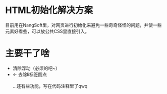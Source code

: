 # HTML初始化解决方案
 目前用在NangSoft里，对网页进行初始化来避免一些奇奇怪怪的问题，并使一些元素好看些，可以放公共CSS里直接引入。

# 主要干了啥
<ul>
 <li>清除浮动（必须的吧~）</li>
 <li>← 去除li标签圆点</li><br>
...还有些功能，写在代码注释里了qwq
